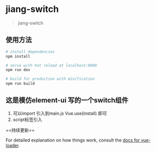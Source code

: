 # jiang-switch

> jiang-switch

## 使用方法

``` bash
# install dependencies
npm install

# serve with hot reload at localhost:8080
npm run dev

# build for production with minification
npm run build
```

## 这是模仿element-ui 写的一个switch组件

1. 可以import 引入到main.js 
    Vue.use(install) 即可
2. script标签引入


==持续更新==


For detailed explanation on how things work, consult the [docs for vue-loader](http://vuejs.github.io/vue-loader).
